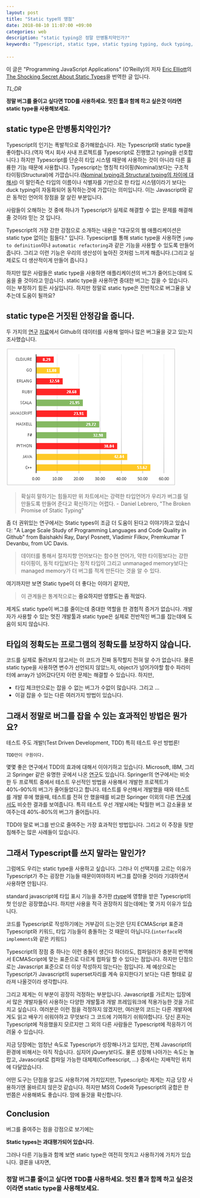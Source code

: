 ```yaml
---
layout: post
title: "Static type의 맹점"
date: 2018-08-10 11:07:00 +09:00
categories: web
description: "static typing은 정말 만병통치약인가?"
keywords: "Typescript, static type, static typing typing, duck typing, bug density, 버그, 타입스크립트, Javascript, 자바스크립트"

---
```


이 글은 "Programming JavaScript Applications" (O’Reilly)의 저자 [Eric Elliott](https://medium.com/@_ericelliott)의 [The Shocking Secret About Static Types](https://medium.com/javascript-scene/the-shocking-secret-about-static-types-514d39bf30a3)을 번역한 글 입니다.

*TL;DR*

**정말 버그를 줄이고 싶다면 TDD를 사용하세요. 멋진 툴과 함께 하고 싶은것 이라면 static type을 사용해보세요.**

## static type은 만병통치약인가?

Typescript의 인기는 폭발적으로 증가해왔습니다. 저는 Typescript와 static type을 좋아합니다.(역자 역시 회사 사내 프로젝트를 Typescript로 진행했고 typing을 선호합니다.) 하지만 Typescript를 단순히 타입 시스템 때문에 사용하는 것이 아니라 다른 훌륭한 기능 때문에 사용합니다. Typescript는 명칭적 타이핑(Nominal)보다는 구조적 타이핑(Structural)에 가깝습니다.([Nominal typing과 Structural typing의 차이에 대해서](https://medium.com/@thejameskyle/type-systems-structural-vs-nominal-typing-explained-56511dd969f4)) 이 말인즉슨 타입의 이름이나 식별자를 기반으로 한 타입 시스템이라기 보다는 duck typing이 자동화되어 동작하는것에 가깝다는 의미입니다. 이는 Javascript와 같은 동적인 언어의 장점을 잘 살린 부분입니다.

사람들이 오해하는 것 중에 하나가 Typescript가 실제로 해결할 수 없는 문제를 해결해 줄 것이라 믿는 것 입니다.

Typescript의 가장 강한 강점으로 소개하는 내용은 "대규모의 웹 애플리케이션은 static type 없이는 힘들다." 입니다. Typesciprt를 통해 static type을 사용하면 `jump to definition`이나 `automatic refactoring`과 같은 기능을 사용할 수 있도록 만들어줍니다. 그리고 이런 기능은 우리의 생산성이 높아진 것처럼 느끼게 해줍니다.(그리고 실제로도 더 생산적이게 만들어 줍니다.)

하지만 많은 사람들은 static type을 사용하면 애플리케이션의 버그가 줄어드는데에 도움을 줄 것이라고 믿습니다. static type을 사용하면 중대한 버그는 잡을 수 있습니다. 이는 부정하기 힘든 사실입니다. 하지만 정말로 static type은 전반적으로 버그율을 낮추는데 도움이 될까요?

## static type은 거짓된 안정감을 줍니다.

두 가지의 [연구](https://labs.ig.com/static-typing-promise) [자료](http://macbeth.cs.ucdavis.edu/lang_study.pdf)에서 Github의 데이터를 사용해 얼마나 많은 버그율을 갖고 있는지 조사했습니다.

![](/assets/bug-density-100-stars.png)

> 확실히 말하기는 힘들지만 위 차트에서는 강력한 타입언어가 우리가 버그를 덜 만들도록 만들어 준다고 확신하기는 어렵다. -  Daniel Lebrero, "The Broken Promise of Static Typing"

좀 더 권위있는 연구에서는 Static types이 조금 더 도움이 된다고 이야기하고 있습니다: "A Large Scale Study of Programming Languages and Code Quality in Github" from Baishakhi Ray, Daryl Posnett, Vladimir Filkov, Premkumar T Devanbu, from UC Davis.

> 데이터를 통해서 절차지향 언어보다는 함수현 언어가, 약한 타이핑보다는 강한 타이핑이, 동적 타입보다는 정적 타입이 그리고 unmanaged memory보다는 managed memory가 더 버그를 적게 만든다는 것을 알 수 있다.

여기까지만 보면 Static type이 더 좋다는 이야기 같지만,

> 이 관계들은 통계적으로는 **중요하지만 영향도는 좀 적었다.**

제게도 static type이 버그를 줄이는데 중대한 역할을 한 경험적 증거가 없습니다. 개발자가 사용할 수 있는 멋진 개발툴과 static type은 실제로 전반적인 버그를 잡는데에 도움이 되지 않습니다.

## 타입의 정확도는 프로그램의 정확도를 보장하지 않습니다.

코드를 실제로 돌려보지 않고서는 이 코드가 진짜 동작할지 전혀 알 수가 없습니다. 물론 static type을 사용하면 변수가 선언되지 않았느지, object가 넘어가야할 함수 파라미터에 array가 넘어갔다던지 이런 문제는 해결할 수 있습니다. 하지만,

* 타입 체크만으로는 잡을 수 없는 버그가 수없이 많습니다. 그리고 ...
* 이걸 잡을 수 있는 다른 여러가지 방법이 있습니다.

## 그래서 정말로 버그를 잡을 수 있는 효과적인 방법은 뭔가요?

테스트 주도 개발!(Test Driven Development, TDD) 특히 테스트 우선 방법론!

	TDD만이 구원이다.

몇몇 좋은 연구에서 TDD의 효과에 대해서 이야기하고 있습니다. Microsoft, IBM, 그리고 Springer 같은 유명한 곳에서 나온 [연구](https://link.springer.com/article/10.1007%2Fs10664-008-9062-z)도 있습니다. Springer의 연구에서는 비슷한 두 프로젝트 중에서 테스트 우선적인 방법을 사용해서 개발한 프로젝트가 40%-90%의 버그가 줄어들었다고 합니다. 테스트를 우선해서 개발했을 때와 테스트를 개발 후에 했을때, 테스트를 전혀 안 했을때를 비교한 Springer 이외의 다른 [연구에서도](https://www.computer.org/csdl/mags/so/2007/03/s3024.pdf) 비슷한 결과를 보여줍니다. 특히 테스트 우선 개발시에는 탁월한 버그 감소율을 보여주는데 40%-80%의 버그가 줄어듭니다.

TDD야 말로 버그를 반으로 줄여주는 가장 효과적인 방법입니다. 그리고 이 주장을 뒷받침해주는 많은 사례들이 있습니다.

## 그래서 Typescript를 쓰지 말라는 말인가?

그럼에도 우리는 static type을 사용하고 싶습니다. 그러나 이 선택지를 고르는 이유가 Typescript가 주는 굉장한 기능들 때문이여야하지 버그를 잡아줄 것이라 기대하면서 사용하면 안됩니다.

standard javascript에 타입 표시 기능을 추가한 [rtype](https://github.com/ericelliott/rtype)에 영향을 받은 Typescript의 첫 인상은 굉장했습니다. 하지만 사용을 적극 권장하지 않는데에는 몇 가지 이유가 있습니다.

코드를 Typescript로 작성하기에는 거부감이 드는것은 단지 ECMAScript 표준과 Typescript와 키워드, 타입 기능들이 충돌하는 것 때문이 아닙니다.(`interface`와 `implements`와 같은 키워드)

Typescript의 장점 중 하나는 이런 충돌이 생긴다 하더라도, 컴파일러가 충분히 번역해서 ECMAScript에 맞는 표준으로 다르게 컴파일 할 수 있다는 점입니다. 하지만 단점으로는 Javascript 표준으로 더 이상 작성하지 않는다는 점입니다. 제 예상으로는 Typescript가 Javascript의 superset자리를 계속 유지한다기 보다는 다른 형태로 갈라져 나올것이라 생각합니다.

그리고 제게는 이 부분이 굉장히 걱정하는 부분입니다. Javascript를 가르치는 입장에서 많은 개발자들이 사용하는 다양한 개발툴과 개발 프레임워크에 적용가능한 것을 가르치고 싶습니다. 여러분은 이런 점을 걱정하지 않겠지만, 여러분의 코드는 다른 개발자에게도 읽고 배우기 쉬워야하고 무엇보다 그 코드에 기여하기 쉬워야합니다. 당신 혼자는 Typescript에 적응했을지 모르지만 그 외의 다른 사람들은 Typescript에 적응하기 어려울 수 있습니다.

지금 당장에는 엄청난 속도로 Typescript가 성장해나가고 있지만, 전체 Javascript의 환경에 비해서는 아직 작습니다. 심지어 jQuery보다도. 물론 성장해 나아가는 속도는 놀랍고, Javascript로 컴파일 가능한 대체제(Coffeescript, ...) 중에서는 지배적인 위치에 다달았습니다.

어떤 도구는 단점을 알고도 사용하기에 가치있지만, Typescript는 제게는 지금 당장 사용하기엔 올바르지 않은것 같습니다. 하지만 MS의 Code와 Typescript의 궁합은 한 번쯤은 사용해봐도 좋습니다. 맘에 들것을 확신합니다.

## Conclusion

버그를 줄여주는 점을 강점으로 보기에는

**Static types는 과대평가되어 있습니다.**

그러나 다른 기능들과 함께 보면 static type은 여전히 멋지고 사용하기에 가치가 있습니다.
결론을 내자면,

### 정말 버그를 줄이고 싶다면 TDD를 사용하세요. 멋진 툴과 함께 하고 싶은것 이라면 static type을 사용해보세요.
